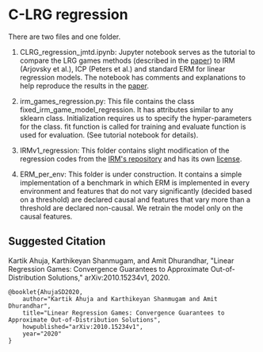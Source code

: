 

# C-LRG regression


There are two files and one folder.

1. CLRG_regression_jmtd.ipynb:  Jupyter notebook serves as the tutorial to compare the LRG games methods (described in the [paper](https://arxiv.org/pdf/2010.15234.pdf)) to IRM (Arjovsky et al.), ICP (Peters et al.) and standard ERM for linear regression models. The notebook has comments and explanations to help reproduce the results in the [paper](https://arxiv.org/pdf/2010.15234.pdf).

2. irm_games_regression.py: This file contains the class fixed_irm_game_model_regression. It has attributes similar to any sklearn class. Initialization requires us to specify the hyper-parameters for the class. fit function is called for training and evaluate function is used for evaluation. (See tutorial notebook for details).

3. IRMv1_regression: This folder contains slight modification of the regression codes from the [IRM's repository](https://github.com/facebookresearch/InvariantRiskMinimization/tree/master/code/experiment_synthetic) and has its own [license](https://github.com/facebookresearch/InvariantRiskMinimization/blob/master/LICENSE).

4. ERM_per_env: This folder is under construction. It contains a simple implementation of a benchmark in which ERM is implemented in every environment and features that do not vary significantly (decided based on a threshold) are declared causal and features that vary more than a threshold are declared non-causal. We retrain the model only on the causal features.

## Suggested Citation

Kartik Ahuja, Karthikeyan Shanmugam, and Amit Dhurandhar, "Linear Regression Games: Convergence Guarantees to Approximate Out-of-Distribution Solutions," arXiv:2010.15234v1, 2020.


    @booklet{AhujaSD2020,
        author="Kartik Ahuja and Karthikeyan Shanmugam and Amit Dhurandhar",
        title="Linear Regression Games: Convergence Guarantees to Approximate Out-of-Distribution Solutions",
        howpublished="arXiv:2010.15234v1",
        year="2020"
    }


